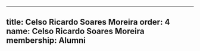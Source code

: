 ---
  title: Celso Ricardo Soares Moreira
  order: 4
  name: Celso Ricardo Soares Moreira
  membership: Alumni
  ---
  